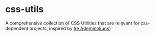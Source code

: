 # css-utils
A comprehensive collection of CSS Utilities that are relevant for css-dependent projects, inspired by [Ire Ademinokuns'](https://github.com/ireade/css).